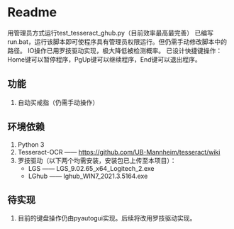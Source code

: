 # Readme
用管理员方式运行test_tesseract_ghub.py（目前效率最高最完善）
已编写run.bat，运行该脚本即可使程序具有管理员权限运行。但仍需手动修改脚本中的路径。
IO操作已用罗技驱动实现，极大降低被检测概率。
已设计快捷键操作：Home键可以暂停程序，PgUp键可以继续程序，End键可以退出程序。

## 功能
1. 自动买戒指（仍需手动操作）

## 环境依赖
1. Python 3
2. Tesseract-OCR —— https://github.com/UB-Mannheim/tesseract/wiki
3. 罗技驱动（以下两个均需安装，安装包已上传至本项目）：
    - LGS  —— LGS_9.02.65_x64_Logitech_2.exe
    - LGhub —— lghub_WIN7_2021.3.5164.exe

## 待实现
1. 目前的键盘操作仍由pyautogui实现。后续将改用罗技驱动实现。